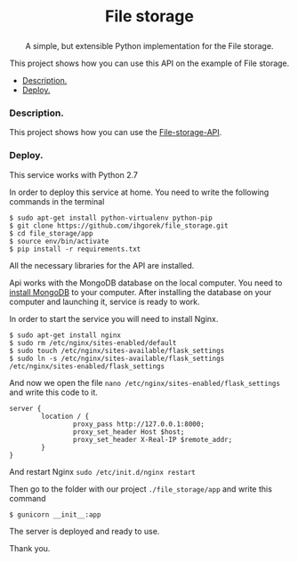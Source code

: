 # <p align="center">File storage
 
<p align="center">A simple, but extensible Python 
implementation for the File storage.

<p align="center">This project shows how you can use this API on the
example of File storage.

  * [Description.](#description)
  * [Deploy.](#deploy)

  
### Description.

This project shows how you can use the [File-storage-API](https://github.com/ihgorek/File-Storage-API).

### Deploy.

This service works with Python 2.7

In order to deploy this service at home. You need to write the following commands in the terminal

```
$ sudo apt-get install python-virtualenv python-pip
$ git clone https://github.com/ihgorek/file_storage.git
$ cd file_storage/app
$ source env/bin/activate
$ pip install -r requirements.txt 
```
All the necessary libraries for the API are installed.

Api works with the MongoDB database on the local computer.
You need to [install MongoDB](https://docs.mongodb.com/manual/installation/)
to your computer.
After installing the database on your computer and launching it, 
service is ready to work.

In order to start the service you will need to install Nginx.
```
$ sudo apt-get install nginx
$ sudo rm /etc/nginx/sites-enabled/default
$ sudo touch /etc/nginx/sites-available/flask_settings
$ sudo ln -s /etc/nginx/sites-available/flask_settings /etc/nginx/sites-enabled/flask_settings
```
And now we open the file `nano /etc/nginx/sites-enabled/flask_settings` 
and write this code to it.

```
server {
        location / {
                proxy_pass http://127.0.0.1:8000;
                proxy_set_header Host $host;
                proxy_set_header X-Real-IP $remote_addr;
        }
}
```
And restart Nginx `sudo /etc/init.d/nginx restart`

Then go to the folder with our project
`./file_storage/app` and write this command
```
$ gunicorn __init__:app
```

The server is deployed and ready to use. 

Thank you.


